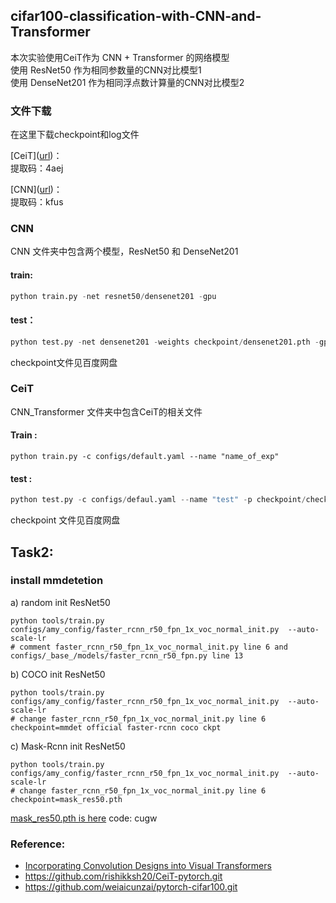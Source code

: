 ## cifar100-classification-with-CNN-and-Transformer

本次实验使用CeiT作为 CNN + Transformer 的网络模型  
使用 ResNet50 作为相同参数量的CNN对比模型1  
使用 DenseNet201 作为相同浮点数计算量的CNN对比模型2 

### 文件下载
在这里下载checkpoint和log文件  

[CeiT]([url](https://pan.baidu.com/s/1zvmNg50kYrgA9nL-8d2myg  ))：  
提取码：4aej  

[CNN]([url](https://pan.baidu.com/s/1Y53VkqbLyD9MOciWnZd76w ))：  
提取码：kfus   

### CNN
CNN 文件夹中包含两个模型，ResNet50 和 DenseNet201 
 
#### train:
```python
python train.py -net resnet50/densenet201 -gpu
```

#### test：
```python
python test.py -net densenet201 -weights checkpoint/densenet201.pth -gpu
```
checkpoint文件见百度网盘  

### CeiT
CNN_Transformer 文件夹中包含CeiT的相关文件 

#### Train :
```
python train.py -c configs/default.yaml --name "name_of_exp"
```

#### test :
```python
python test.py -c configs/defaul.yaml --name "test" -p checkpoint/checkpoint.pyt

```
checkpoint 文件见百度网盘

## Task2:

### install mmdetetion 
a) random init ResNet50 
```
python tools/train.py configs/amy_config/faster_rcnn_r50_fpn_1x_voc_normal_init.py  --auto-scale-lr
# comment faster_rcnn_r50_fpn_1x_voc_normal_init.py line 6 and configs/_base_/models/faster_rcnn_r50_fpn.py line 13
```
b) COCO init ResNet50 
```
python tools/train.py configs/amy_config/faster_rcnn_r50_fpn_1x_voc_normal_init.py  --auto-scale-lr
# change faster_rcnn_r50_fpn_1x_voc_normal_init.py line 6 checkpoint=mmdet official faster-rcnn coco ckpt
```
c) Mask-Rcnn init ResNet50 
```
python tools/train.py configs/amy_config/faster_rcnn_r50_fpn_1x_voc_normal_init.py  --auto-scale-lr
# change faster_rcnn_r50_fpn_1x_voc_normal_init.py line 6 checkpoint=mask_res50.pth
```
[mask_res50.pth is here]([url](https://pan.baidu.com/s/1HNbPocLiQbDca5H2L7FuoQ)) code: cugw 

### Reference:
* [Incorporating Convolution Designs into Visual Transformers](https://arxiv.org/pdf/2103.11816v2.pdf)
* https://github.com/rishikksh20/CeiT-pytorch.git
* https://github.com/weiaicunzai/pytorch-cifar100.git
